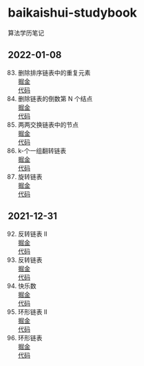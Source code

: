 # baikaishui-studybook
算法学历笔记


## 2022-01-08       
83. 删除排序链表中的重复元素   
[掘金](https://juejin.cn/post/7051118090058203166/)     
[代码](https://github.com/baikaishui001/baikaishui-studybook/blob/main/leetcode/1_5_83.%E5%88%A0%E9%99%A4%E6%8E%92%E5%BA%8F%E9%93%BE%E8%A1%A8%E4%B8%AD%E7%9A%84%E9%87%8D%E5%A4%8D%E5%85%83%E7%B4%A0.js)   
19. 删除链表的倒数第 N 个结点   
[掘金](https://juejin.cn/post/7051111853933461541)     
[代码](https://github.com/baikaishui001/baikaishui-studybook/blob/main/leetcode/1_4_19.%E5%88%A0%E9%99%A4%E9%93%BE%E8%A1%A8%E7%9A%84%E5%80%92%E6%95%B0%E7%AC%AC-n-%E4%B8%AA%E7%BB%93%E7%82%B9.js)   
24. 两两交换链表中的节点    
[掘金](https://juejin.cn/post/7051072506022592520/)     
[代码](https://github.com/baikaishui001/baikaishui-studybook/blob/main/leetcode/1_3_24.%E4%B8%A4%E4%B8%A4%E4%BA%A4%E6%8D%A2%E9%93%BE%E8%A1%A8%E4%B8%AD%E7%9A%84%E8%8A%82%E7%82%B9.js)   
25. k-个一组翻转链表        
[掘金](https://juejin.cn/post/7050739061987737613)  
[代码](https://github.com/baikaishui001/baikaishui-studybook/blob/main/leetcode/1_1_25.k-%E4%B8%AA%E4%B8%80%E7%BB%84%E7%BF%BB%E8%BD%AC%E9%93%BE%E8%A1%A8.js)        
61. 旋转链表        
[掘金](https://juejin.cn/post/7050834474648469535)  
[代码](https://github.com/baikaishui001/baikaishui-studybook/blob/main/leetcode/1_2_61.%E6%97%8B%E8%BD%AC%E9%93%BE%E8%A1%A8.js)        


## 2021-12-31

92. 反转链表 II     
[掘金](https://juejin.cn/post/7050021795948134413)  
[代码](https://github.com/baikaishui001/baikaishui-studybook/blob/main/leetcode/0_5_92.%E5%8F%8D%E8%BD%AC%E9%93%BE%E8%A1%A8-ii.js)
206. 反转链表       
[掘金](https://juejin.cn/post/7050019005754523662)  
[代码](https://github.com/baikaishui001/baikaishui-studybook/blob/main/leetcode/0_4_206.%E5%8F%8D%E8%BD%AC%E9%93%BE%E8%A1%A8.js)
202. 快乐数     
[掘金](https://juejin.cn/post/7050007548270739470)  
[代码](https://github.com/baikaishui001/baikaishui-studybook/blob/main/leetcode/0_3_202.%E5%BF%AB%E4%B9%90%E6%95%B0.js)
142. 环形链表 II        
[掘金](https://juejin.cn/post/7049982395197423629)  
[代码](https://github.com/baikaishui001/baikaishui-studybook/blob/main/leetcode/0_2_142.%E7%8E%AF%E5%BD%A2%E9%93%BE%E8%A1%A8-ii.js)
141. 环形链表       
[掘金](https://juejin.cn/post/7049911751780859940)  
[代码](https://github.com/baikaishui001/baikaishui-studybook/blob/main/leetcode/0_1_141.%E7%8E%AF%E5%BD%A2%E9%93%BE%E8%A1%A8.js)    
